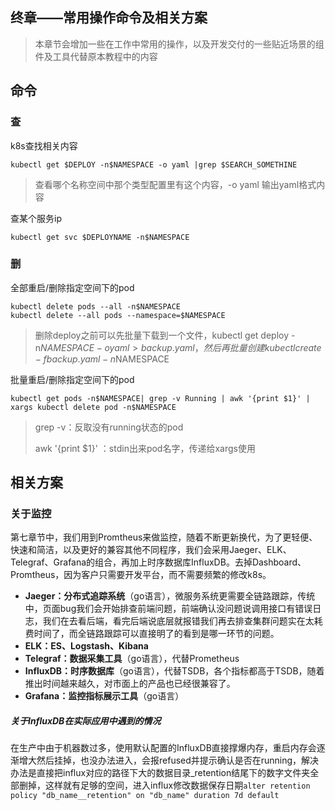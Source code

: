 ## 终章——常用操作命令及相关方案

> 本章节会增加一些在工作中常用的操作，以及开发交付的一些贴近场景的组件及工具代替原本教程中的内容



## 命令

### 查

k8s查找相关内容

~~~
kubectl get $DEPLOY -n$NAMESPACE -o yaml |grep $SEARCH_SOMETHINE
~~~

> 查看哪个名称空间中那个类型配置里有这个内容，-o yaml 输出yaml格式内容

查某个服务ip

~~~
kubectl get svc $DEPLOYNAME -n$NAMESPACE
~~~



### 删

全部重启/删除指定空间下的pod

~~~
kubectl delete pods --all -n$NAMESPACE
kubectl delete --all pods --namespace=$NAMESPACE
~~~

> 删除deploy之前可以先批量下载到一个文件，kubectl get deploy -n$NAMESPACE -o yaml > backup.yaml，然后再批量创建 kubectl create -f backup.yaml  -n$NAMESPACE

批量重启/删除指定空间下的pod

~~~
kubectl get pods -n$NAMESPACE| grep -v Running | awk '{print $1}' | xargs kubectl delete pod -n$NAMESPACE
~~~

> grep -v：反取没有running状态的pod
>
>  awk '{print $1}' ：stdin出来pod名字，传递给xargs使用



## 相关方案

### 关于监控

第七章节中，我们用到Promtheus来做监控，随着不断更新换代，为了更轻便、快速和简洁，以及更好的兼容其他不同程序，我们会采用Jaeger、ELK、Telegraf、Grafana的组合，再加上时序数据库InfluxDB。去掉Dashboard、Promtheus，因为客户只需要开发平台，而不需要频繁的修改k8s。

- **Jaeger：分布式追踪系统**（go语言），微服务系统更需要全链路跟踪，传统中，页面bug我们会开始排查前端问题，前端确认没问题说调用接口有错误日志，我们在去看后端，看完后端说底层就报错我们再去排查集群问题实在太耗费时间了，而全链路跟踪可以直接明了的看到是哪一环节的问题。
- **ELK：ES、Logstash、Kibana**
- **Telegraf：数据采集工具**（go语言），代替Prometheus
- **InfluxDB：时序数据库**（go语言），代替TSDB，各个指标都高于TSDB，随着推出时间越来越久，对市面上的产品也已经很兼容了。
- **Grafana：监控指标展示工具**（go语言）

##### 关于InfluxDB在实际应用中遇到的情况

在生产中由于机器数过多，使用默认配置的InfluxDB直接撑爆内存，重启内存会逐渐增大然后挂掉，也没办法进入，会报refused并提示确认是否在running，解决办法是直接把influx对应的路径下大的数据目录_retention结尾下的数字文件夹全部删掉，这样就有足够的空间，进入influx修改数据保存日期`alter retention policy "db_name__retention" on "db_name" duration 7d default`